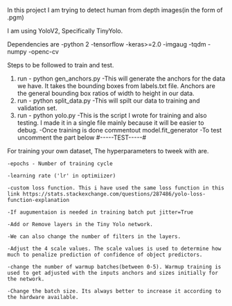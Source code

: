 In this project I am trying to detect human from depth images(in the form of .pgm)

I am using YoloV2, Specifically TinyYolo.

Dependencies are
	-python 2
	-tensorflow
	-keras>=2.0
	-imgaug
	-tqdm
	-numpy
	-openc-cv
  
 Steps to be followed to train and test.

1) run - python gen_anchors.py 
	-This will generate the anchors for the data we have. It takes the bounding boxes from labels.txt file. Anchors are the general bounding box ratios of width to height in our data.
2) run - python split_data.py
	-This will spilt our data to training and validation set.
3) run - python yolo.py
	-This is the script I wrote for training and also testing. I made it in a single file mainly because it will be easier to debug.
	-Once training is done commentout model.fit_generator
	-To test uncomment the part below #-----TEST-----#
  
  
For training your own dataset, The hyperparameters to tweek with are.

	-epochs - Number of training cycle
	
	-learning rate ('lr' in optimiizer)
	
	-custom loss function. This i have used the same loss function in this link https://stats.stackexchange.com/questions/287486/yolo-loss-function-explanation 
	
	-If augumentaion is needed in training batch put jitter=True
	
	-Add or Remove layers in the Tiny Yolo network.
	
	-We can also change the number of filters in the layers. 
	
	-Adjust the 4 scale values. The scale values is used to determine how much to penalize prediction of confidence of object predictors.
	
	-change the number of warmup batches(between 0-5). Warmup training is used to get adjusted with the inputs anchors and sizes initially for the network.
	
	-Change the batch size. Its always better to increase it according to the hardware available.

